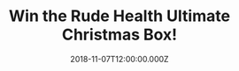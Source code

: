 ---
campaign-uuid: "c-d62e4895-33bc-4f19-a0bf-4631e1a33201"
type: "Competition"
category: "Food"
date: "2018-11-07T12:00:00.000Z"
end-date: "2018-12-16T23:59:00.000Z"
disable-form: false
is_promoted: false
has_entry_page: true
title: "Win the Rude Health Ultimate Christmas Box!"
competition-description: "<p>At Rude Health, they make their food out of great things\
  \ and don’t add anything fake or artificial. They believe in living fast and dying\
  \ old, If you live like that… you’re in rude health club and we are sure you won’\
  t want to miss this: we’re giving away one Rude Health Ultimate Christmas Box to\
  \ one lucky NME AAA member to win and try their delicious goodies!</p>\r\n<p>Want\
  \ them? Click below for a chance to win!</p>"
hero-header: "Win the Rude Health Ultimate Christmas Box!"
terms-confirmation: "N/A"
banner-img: "https://assets.expresslyapp.com/asset-492942dc-1fc6-46b4-ab7f-1307c927d132.jpg"
logo-left-href: "https://rudehealth.com/"
logo-left-image: "https://assets.expresslyapp.com/5257031f-1941-4e29-b763-23b07a6ddc71-thumb.png"
logo-left-title: "Rude Health"
bg-image-hero: "https://assets.expresslyapp.com/asset-91950515-4aa6-4fad-b53e-b7862fc5277c.jpg"
bg-image-first: "https://assets.expresslyapp.com/asset-ee81bdad-8564-4994-8603-41bf064185bc.jpg"
bg-image-second: "https://assets.expresslyapp.com/asset-48bf6243-6629-4c06-b938-13a0047629be.jpg"
bg-image-third: "https://assets.expresslyapp.com/asset-3ace7e3a-1f17-4f94-99c2-c88672c45db9.jpg"
section1-content: "<p>In 2005, Nick and Camilla Barnard set out to create the world’\
  s most enjoyable muesli. As well as being face-meltingly delicious, this Ultimate\
  \ Muesli turned out to be incredibly good for you. Twelve years later, it’s still\
  \ blowing people’s pyjamas off, and it’s been joined by a huge range of Rude Health\
  \ cereals, snacks and drinks made using the best of the best ingredients.</p>"
section2-content: "<p>With good food inside you, you can do just about anything and\
  \ that’s exactly how we want YOU to feel! With Christmas just around the corner,\
  \ we want to treat you with The Ultimate Rude Health Christmas Box!</p>\r\n<p>This\
  \ amazing Christmas Box is bursting with merry mueslis, dashing drinks and Christmas\
  \ crackers (the edible kind). The lucky winner will receive Coconut Drink, Almond\
  \ Drink, Tiger Nut Drink, Cashew Drink, Honey Spelt Puffs, The Ultimate Muesli,\
  \ The Ultimate Granola, Bircher Soft and Fruity, Sprouted Porridge Oats, Ginger\
  \ and Turmeric Oaty, Black Sesame and Chia Oaty, Chickenpea and Lentil Crackers,\
  \ The Peanut Bar, The Coconut Bar, The Pumpkin Bar and The Sweet Potato and Cacao\
  \ Bar.</p>"
section3-content: "<p>The perfect parcel for Crimbo-holics and grumpy grinches alike.\
  \ Enter the form below for a chance to win this amazing Christmas Box courtesy of\
  \ Rude Health and get ready to try their delicious range of products!</p>\r\n<p>Good\
  \ luck!</p>"
entry-title: "Win the Rude Health Ultimate Christmas Box!"
entry-content: "Enter the draw to win the Rude Health Ultimate Christmas Box\r\nby\
  \ completing the form below before 23:59 on 16th of December 2018."
has-winner: false
prize-description: "Rude Health Ultimate Christmas Box."
special-conditions: "Multiple entries are allowed up to one every day."
country-restrictions:
- "GB"
---